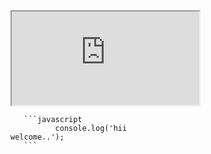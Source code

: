 <iframe src="https://stackblitz.com/edit/angular?embed=1">
</iframe>

<div ace-editor style="min-height: 200px; width:50%; overflow: auto;">
       
       ```javascript
              console.log('hii welcome..');
       ```
    
 </div>
